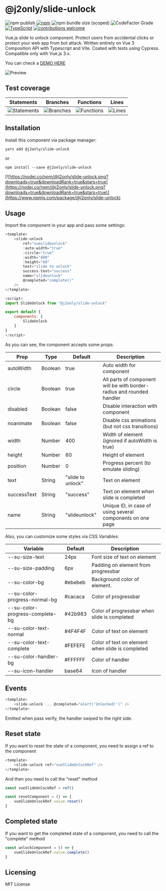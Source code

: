 # @j2only/slide-unlock

 ![npm publish](https://github.com/j2only/slide-unlock/actions/workflows/npm.yml/badge.svg) [![npm](https://img.shields.io/npm/v/@j2only/slide-unlock.svg)](https://www.npmjs.com/package/@j2only/slide-unlock) ![npm bundle size (scoped)](https://img.shields.io/bundlephobia/minzip/%40j2only/slide-unlock) ![CodeFactor Grade](https://img.shields.io/codefactor/grade/github/j2only/slide-unlock) [![TypeScript](https://img.shields.io/badge/%3C%2F%3E-TypeScript-%230074c1.svg)](https://www.typescriptlang.org/) [![contributions welcome](https://img.shields.io/badge/contributions-welcome-brightgreen.svg?style=flat)](https://github.com/j2only/slide-unlock/issues)

Vue.js slide to unlock component. Protect users from accidental clicks or protect your web app from bot attack.
Written entirely on Vue 3 Composition API with Typescript and Vite. Coated with tests using Cypress. Compatible only with Vue.js 3.x.

You can check a [DEMO HERE](https://j2only.github.io/slide-unlock/)

![Preview](preview.gif)

## Test coverage

| Statements                                                                               | Branches                                                                             | Functions                                                                              | Lines                                                                          |
| ---------------------------------------------------------------------------------------- | ------------------------------------------------------------------------------------ | -------------------------------------------------------------------------------------- | ------------------------------------------------------------------------------ |
| ![Statements](https://img.shields.io/badge/statements-100%25-brightgreen.svg?style=flat) | ![Branches](https://img.shields.io/badge/branches-100%25-brightgreen.svg?style=flat) | ![Functions](https://img.shields.io/badge/functions-100%25-brightgreen.svg?style=flat) | ![Lines](https://img.shields.io/badge/lines-100%25-brightgreen.svg?style=flat) |

## Installation

Install this component via package manager:

```bash
yarn add @j2only/slide-unlock
```

or

```shell
npm install --save @j2only/slide-unlock
```

[![https://nodei.co/npm/@j2only/slide-unlock.png?downloads=true&downloadRank=true&stars=true](https://nodei.co/npm/@j2only/slide-unlock.png?downloads=true&downloadRank=true&stars=true)](https://www.npmjs.com/package/@j2only/slide-unlock)

## Usage

Import the component in your app and pass some settings:

```javascript
<template>
    <slide-unlock
        ref="vueslideunlock"
        :auto-width="true"
        :circle="true"
        :width="400"
        :height="60"
        text="slide to unlock"
        success-text="success"
        name="slideunlock"
        @completed="complete()"
    />
</template>

<script>
import SlideUnlock from "@j2only/slide-unlock"

export default {
    components: {
        SlideUnlock
    }
}
</script>
```

As you can see, the component accepts some props:

| Prop        | Type    | Default           | Description                                                           |
| ----------- | ------- | ----------------- | --------------------------------------------------------------------- |
| autoWidth   | Boolean | true              | Auto width for component                                              |
| circle      | Boolean | true              | All parts of component will be with border-radius and rounded handler |
| disabled    | Boolean | false             | Disable interaction with component                                    |
| noanimate   | Boolean | false             | Disable css animations (but not css transitions)                      |
| width       | Number  | 400               | Width of element (ignored if autoWidth is true)                       |
| height      | Number  | 60                | Height of element                                                     |
| position    | Number  | 0                 | Progress percent (to emulate sliding)                                 |
| text        | String  | "slide to unlock" | Text on element                                                       |
| successText | String  | "success"         | Text on element when slide is completed                               |
| name        | String  | "slideunlock"     | Unique ID, in case of using several components on one page            |

Also, you can customize some styles via CSS Variables:

| Variable                        | Default | Description                                      |
| ------------------------------- | ------- | ------------------------------------------------ |
| --su-size-text                  | 24px    | Font size of text on element                     |
| --su-size-padding               | 6px     | Padding on element from progressbar              |
| --su-color-bg                   | #ebebeb | Background color of element.                     |
| --su-color-progress-normal-bg   | #cacaca | Color of progressbar                             |
| --su-color-progress-complete-bg | #42b983 | Color of progressbar when slide is completed     |
| --su-color-text-normal          | #4F4F4F | Color of text on element                         |
| --su-color-text-complete        | #FEFEFE | Color of text on element when slide is completed |
| --su-color-handler-bg           | #FFFFFF | Color of handler                                 |
| --su-icon-handler               | base64  | Icon of handler                                  |

## Events

```javascript
<template>
    <slide-unlock ... @completed="alert('Unlocked!')" />
</template>
```

Emitted when pass verify, the handler swiped to the right side.

## Reset state

If you want to reset the state of a component, you need to assign a ref to the component

```javascript
<template>
    <slide-unlock ref="vueSlideUnlockRef" />
</template>
```

And then you need to call the "reset" method

```javascript
const vueSlideUnlockRef = ref()

const resetComponent = () => {
    vueSlideUnlockRef.value.reset()
}
```

## Completed state

If you want to get the сompleted state of a component, you need to call the "complete" method

```javascript
const unlockComponent = () => {
    vueSlideUnlockRef.value.complete()
}
```

## Licensing

MIT License
